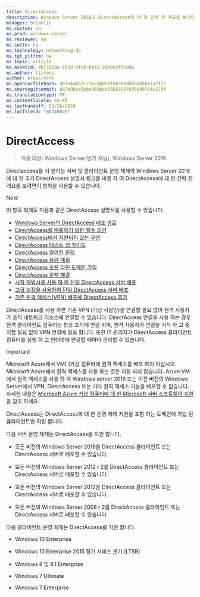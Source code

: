 ```yaml
---
title: DirectAccess
description: Windows Server 2016의 DirectAccess에 대 한 간략 한 개요를 보려면이 항목을 사용할 수 있습니다.
manager: brianlic
ms.custom: na
ms.prod: windows-server
ms.reviewer: na
ms.suite: na
ms.technology: networking-da
ms.tgt_pltfrm: na
ms.topic: article
ms.assetid: 6b71d18e-1939-4fc0-bb42-29e0e5ffc8da
ms.author: lizross
author: eross-msft
ms.openlocfilehash: d07e4ab62c7362d8d58f68380d8d9abb8e7a7f2c
ms.sourcegitcommit: da7b9bce1eba369bcd156639276f6899714e279f
ms.translationtype: MT
ms.contentlocale: ko-KR
ms.lasthandoff: 03/26/2020
ms.locfileid: "80310820"
---
```

# <a name="directaccess"></a>DirectAccess

>적용 대상: Windows Server(반기 채널), Windows Server 2016

Directaccess를 지 원하는 서버 및 클라이언트 운영 체제와 Windows Server 2016에 대 한 추가 DirectAccess 설명서 링크를 비롯 하 여 DirectAccess에 대 한 간략 한 개요를 보려면이 항목을 사용할 수 있습니다.  
  
> [!NOTE]  
> 이 항목 외에도 다음과 같은 DirectAccess 설명서를 사용할 수 있습니다.  
>   
> -   [Windows Server의 DirectAccess 배포 경로](DirectAccess-Deployment-Paths-in-Windows-Server.md)  
> -   [DirectAccess를 배포하기 위한 필수 조건](Prerequisites-for-Deploying-DirectAccess.md)  
> -   [DirectAccess에서 지원되지 않는 구성](DirectAccess-Unsupported-Configurations.md)  
> -   [DirectAccess 테스트 랩 가이드](DirectAccess-Test-Lab-Guides.md)  
> -   [DirectAccess 알려진 문제](DirectAccess-Known-Issues.md)  
> -   [DirectAccess 용량 계획](DirectAccess-Capacity-Planning.md) 
> -   [DirectAccess 오프 라인 도메인 가입](DirectAccess-Offline-Domain-Join.md)  
> -   [DirectAccess 문제 해결](Troubleshooting-DirectAccess.md)  
> -   [시작 마법사를 사용 하 여 단일 DirectAccess 서버 배포](single-server-wizard/Deploy-a-Single-DirectAccess-Server-Using-the-Getting-Started-Wizard.md)  
> -   [고급 설정을 사용하여 단일 DirectAccess 서버 배포](single-server-advanced/Deploy-a-Single-DirectAccess-Server-with-Advanced-Settings.md)  
> -   [기존 원격 액세스(VPN) 배포에 DirectAccess 추가](add-to-existing-vpn/Add-DirectAccess-to-an-Existing-Remote-Access-VPN-Deployment.md)  
  
DirectAccess를 사용 하면 기존 VPN (가상 사설망)을 연결할 필요 없이 원격 사용자가 조직 네트워크 리소스에 연결할 수 있습니다. DirectAccess 연결을 사용 하는 경우 원격 클라이언트 컴퓨터는 항상 조직에 연결 되며, 원격 사용자가 연결을 시작 하 고 중지할 필요 없이 VPN 연결에 필요 합니다. 또한 IT 관리자가 DirectAccess 클라이언트 컴퓨터를 실행 하 고 인터넷에 연결할 때마다 관리할 수 있습니다.

>[!IMPORTANT]
>Microsoft Azure에서 VM\) \(가상 컴퓨터에 원격 액세스를 배포 하지 마십시오. Microsoft Azure에서 원격 액세스를 사용 하는 것은 지원 되지 않습니다. Azure VM에서 원격 액세스를 사용 하 여 Windows server 2016 또는 이전 버전의 Windows Server에서 VPN, DirectAccess 또는 기타 원격 액세스 기능을 배포할 수 없습니다. 자세한 내용은 [Microsoft Azure 가상 컴퓨터에 대 한 Microsoft 서버 소프트웨어 지원](https://support.microsoft.com/help/2721672/microsoft-server-software-support-for-microsoft-azure-virtual-machines)을 참조 하세요.
  
DirectAccess는 DirectAccess에 대 한 운영 체제 지원을 포함 하는 도메인에 가입 된 클라이언트만 지원 합니다.  
  
다음 서버 운영 체제는 DirectAccess를 지원 합니다.  
  
-   모든 버전의 Windows Server 2016을 DirectAccess 클라이언트 또는 DirectAccess 서버로 배포할 수 있습니다.  
  
-   모든 버전의 Windows Server 2012 r 2를 DirectAccess 클라이언트 또는 DirectAccess 서버로 배포할 수 있습니다.  
  
-   모든 버전의 Windows Server 2012을 DirectAccess 클라이언트 또는 DirectAccess 서버로 배포할 수 있습니다.  
  
-   모든 버전의 Windows Server 2008 r 2를 DirectAccess 클라이언트 또는 DirectAccess 서버로 배포할 수 있습니다.  
  
다음 클라이언트 운영 체제는 DirectAccess를 지원 합니다.  
  
-   Windows 10 Enterprise  
  
-   Windows 10 Enterprise 2015 장기 서비스 분기 (LTSB)  
  
-   Windows 8 및 8.1 Enterprise  
  
-   Windows 7 Ultimate  
  
-   Windows 7 Enterprise
